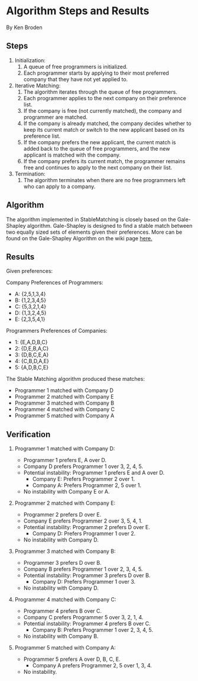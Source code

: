 # Algorithm Steps and Results

By Ken Broden

## Steps

1. Initialization:
   1. A queue of free programmers is initialized.
   2. Each programmer starts by applying to their most preferred company that they have not yet applied to.
2. Iterative Matching:
   1. The algorithm iterates through the queue of free programmers.
   2. Each programmer applies to the next company on their preference list.
   3. If the company is free (not currently matched), the company and programmer are matched.
   4. If the company is already matched, the company decides whether to keep its current match or switch to the new applicant based on its preference list.
   5. If the company prefers the new applicant, the current match is added back to the queue of free programmers, and the new applicant is matched with the company.
   6. If the company prefers its current match, the programmer remains free and continues to apply to the next company on their list.
3. Termination:
   1. The algorithm terminates when there are no free programmers left who can apply to a company.

## Algorithm

The algorithm implemented in StableMatching is closely based on the Gale-Shapley algorithm. Gale-Shapley is designed to find a stable match between two equally sized sets of elements given their preferences. More can be found on the Gale-Shapley Algorithm on the wiki page [here.](https://en.wikipedia.org/wiki/Gale%E2%80%93Shapley_algorithm)

## Results

Given preferences:

Company Preferences of Programmers:

- A: {2,5,1,3,4}
- B: {1,2,3,4,5}
- C: {5,3,2,1,4}
- D: {1,3,2,4,5}
- E: {2,3,5,4,1}

Programmers Preferences of Companies:

- 1: {E,A,D,B,C}
- 2: {D,E,B,A,C}
- 3: {D,B,C,E,A}
- 4: {C,B,D,A,E}
- 5: {A,D,B,C,E}

The Stable Matching algorithm produced these matches:

- Programmer 1 matched with Company D
- Programmer 2 matched with Company E
- Programmer 3 matched with Company B
- Programmer 4 matched with Company C
- Programmer 5 matched with Company A

## Verification

1. Programmer 1 matched with Company D:
   - Programmer 1 prefers E, A over D.
   - Company D prefers Programmer 1 over 3, 2, 4, 5.
   - Potential instability: Programmer 1 prefers E and A over D.
     - Company E: Prefers Programmer 2 over 1.
     - Company A: Prefers Programmer 2, 5 over 1.
   - No instability with Company E or A.
  
2. Programmer 2 matched with Company E:
   - Programmer 2 prefers D over E.
   - Company E prefers Programmer 2 over 3, 5, 4, 1.
   - Potential instability: Programmer 2 prefers D over E.
     - Company D: Prefers Programmer 1 over 2.
   - No instability with Company D.

3. Programmer 3 matched with Company B:
   - Programmer 3 prefers D over B.
   - Company B prefers Programmer 1 over 2, 3, 4, 5.
   - Potential instability: Programmer 3 prefers D over B.
     - Company D: Prefers Programmer 1 over 3.
   - No instability with Company D.

4. Programmer 4 matched with Company C:
   - Programmer 4 prefers B over C.
   - Company C prefers Programmer 5 over 3, 2, 1, 4.
   - Potential instability: Programmer 4 prefers B over C.
     - Company B: Prefers Programmer 1 over 2, 3, 4, 5.
   - No instability with Company B.

5. Programmer 5 matched with Company A:
   - Programmer 5 prefers A over D, B, C, E.
     - Company A prefers Programmer 2, 5 over 1, 3, 4.
   - No instability.
